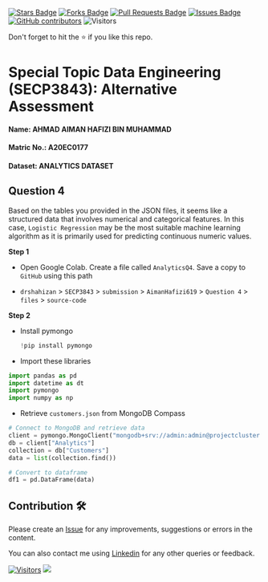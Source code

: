 <a href="https://github.com/drshahizan/SECP3843/stargazers"><img src="https://img.shields.io/github/stars/drshahizan/SECP3843" alt="Stars Badge"/></a>
<a href="https://github.com/drshahizan/SECP3843/network/members"><img src="https://img.shields.io/github/forks/drshahizan/SECP3843" alt="Forks Badge"/></a>
<a href="https://github.com/drshahizan/SECP3843/pulls"><img src="https://img.shields.io/github/issues-pr/drshahizan/SECP3843" alt="Pull Requests Badge"/></a>
<a href="https://github.com/drshahizan/SECP3843/issues"><img src="https://img.shields.io/github/issues/drshahizan/SECP3843" alt="Issues Badge"/></a>
<a href="https://github.com/drshahizan/SECP3843/graphs/contributors"><img alt="GitHub contributors" src="https://img.shields.io/github/contributors/drshahizan/SECP3843?color=2b9348"></a>
![Visitors](https://api.visitorbadge.io/api/visitors?path=https%3A%2F%2Fgithub.com%2Fdrshahizan%2FSECP3843&labelColor=%23d9e3f0&countColor=%23697689&style=flat)

Don't forget to hit the :star: if you like this repo.

# Special Topic Data Engineering (SECP3843): Alternative Assessment

#### Name: AHMAD AIMAN HAFIZI BIN MUHAMMAD
#### Matric No.: A20EC0177
#### Dataset: ANALYTICS DATASET

## Question 4

Based on the tables you provided in the JSON files, it seems like a structured data that involves numerical and categorical features. In this case, `Logistic Regression` may be the most suitable machine learning algorithm as it is primarily used for predicting continuous numeric values.

**Step 1**

- Open Google Colab. Create a file called `AnalyticsQ4`. Save a copy to `GitHub` using this path

- `drshahizan` > `SECP3843` > `submission` > `AimanHafizi619` > `Question 4` > `files` > `source-code`

**Step 2**

- Install pymongo

  ```python
  !pip install pymongo
  ```

- Import these libraries

```python
import pandas as pd
import datetime as dt
import pymongo
import numpy as np
```

- Retrieve `customers.json` from MongoDB Compass

```python
# Connect to MongoDB and retrieve data
client = pymongo.MongoClient("mongodb+srv://admin:admin@projectcluster.7sndifd.mongodb.net/")
db = client["Analytics"]
collection = db["Customers"]
data = list(collection.find())

# Convert to dataframe
df1 = pd.DataFrame(data)
```



















































## Contribution 🛠️
Please create an [Issue](https://github.com/drshahizan/special-topic-data-engineering/issues) for any improvements, suggestions or errors in the content.

You can also contact me using [Linkedin](https://www.linkedin.com/in/aiman-hafizi-63b0a8275/) for any other queries or feedback.

[![Visitors](https://api.visitorbadge.io/api/visitors?path=https%3A%2F%2Fgithub.com%2Fdrshahizan&labelColor=%23697689&countColor=%23555555&style=plastic)](https://visitorbadge.io/status?path=https%3A%2F%2Fgithub.com%2Fdrshahizan)
![](https://hit.yhype.me/github/profile?user_id=81284918)





